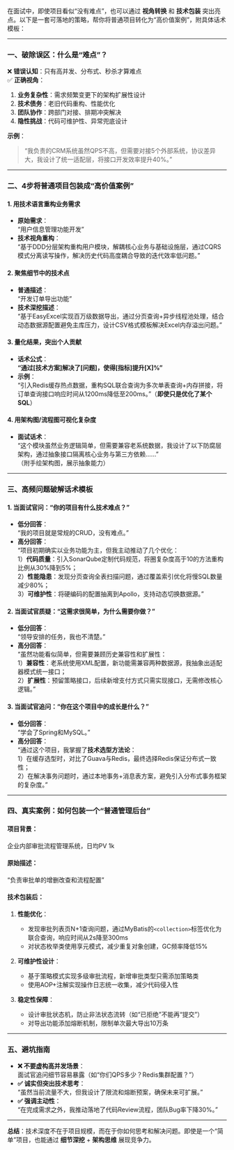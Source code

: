 在面试中，即使项目看似“没有难点”，也可以通过 **视角转换** 和 **技术包装** 突出亮点。以下是一套可落地的策略，帮你将普通项目转化为“高价值案例”，附具体话术模板：

---

### **一、破除误区：什么是“难点”？**
❌ **错误认知**：只有高并发、分布式、秒杀才算难点  
✅ **正确视角**：
1. **业务复杂性**：需求频繁变更下的架构扩展性设计
2. **技术债务**：老旧代码重构、性能优化
3. **团队协作**：跨部门对接、排期冲突解决
4. **隐性挑战**：代码可维护性、异常兜底设计

**示例**：
> “我负责的CRM系统虽然QPS不高，但需要对接5个外部系统，协议差异大，我设计了统一适配层，将接口开发效率提升40%。”

---

### **二、4步将普通项目包装成“高价值案例”**

#### **1. 用技术语言重构业务需求**
- **原始需求**：  
  “用户信息管理功能开发”
- **技术视角重构**：  
  “基于DDD分层架构重构用户模块，解耦核心业务与基础设施层，通过CQRS模式分离读写操作，解决历史代码高度耦合导致的迭代效率低问题。”

#### **2. 聚焦细节中的技术点**
- **普通描述**：  
  “开发订单导出功能”
- **技术深挖描述**：  
  “基于EasyExcel实现百万级数据导出，通过分页查询+异步线程池处理，结合动态数据源配置避免主库压力，设计CSV格式模板解决Excel内存溢出问题。”

#### **3. 量化结果，突出个人贡献**
- **话术公式**：  
  **“通过[技术方案]解决了[问题]，使得[指标]提升[X]%”**
- **示例**：  
  “引入Redis缓存热点数据，重构SQL联合查询为多次单表查询+内存拼接，将订单查询接口响应时间从1200ms降低至200ms。”（**即使只是优化了某个SQL**）

#### **4. 用架构图/流程图可视化复杂度**
- **面试话术**：  
  “这个模块虽然业务逻辑简单，但需要兼容老系统数据，我设计了以下防腐层架构，通过抽象接口隔离核心业务与第三方依赖……”  
  （附手绘架构图，展示抽象能力）

---

### **三、高频问题破解话术模板**

#### **1. 当面试官问：“你的项目有什么技术难点？”**
- **低分回答**：  
  “我的项目就是常规的CRUD，没有难点。”
- **高分回答**：  
  “项目初期确实以业务功能为主，但我主动推动了几个优化：  
  1）**代码质量**：引入SonarQube定制代码规范，将圈复杂度高于10的方法重构比例从30%降到5%；  
  2）**性能隐患**：发现分页查询全表扫描问题，通过覆盖索引优化将慢SQL数量减少80%；  
  3）**可维护性**：将硬编码的配置抽离到Apollo，支持动态切换数据源。”

#### **2. 当面试官质疑：“这需求很简单，为什么需要你做？”**
- **低分回答**：  
  “领导安排的任务，我也不清楚。”
- **高分回答**：  
  “虽然功能看似简单，但需要兼顾历史兼容性和扩展性：  
  1）**兼容性**：老系统使用XML配置，新功能需兼容两种数据源，我抽象出适配器模式统一接口；  
  2）**扩展性**：预留策略接口，后续新增支付方式只需实现接口，无需修改核心逻辑。”

#### **3. 当面试官追问：“你在这个项目中的成长是什么？”**
- **低分回答**：  
  “学会了Spring和MySQL。”
- **高分回答**：  
  “通过这个项目，我掌握了**技术选型方法论**：  
  1）在缓存选型时，对比了Guava与Redis，最终选择Redis保证分布式一致性；  
  2）在解决事务问题时，通过本地事务+消息表方案，避免引入分布式事务框架的复杂度。”

---

### **四、真实案例：如何包装一个“普通管理后台”**
#### **项目背景**：
企业内部审批流程管理系统，日均PV 1k

#### **原始描述**：
“负责审批单的增删改查和流程配置”

#### **技术包装后**：
1. **性能优化**：
    - 发现审批列表页N+1查询问题，通过MyBatis的`<collection>`标签优化为联合查询，响应时间从2s降至300ms
    - 对状态枚举类使用享元模式，减少重复对象创建，GC频率降低15%

2. **可维护性设计**：
    - 基于策略模式实现多级审批流程，新增审批类型只需添加策略类
    - 使用AOP+注解实现操作日志统一收集，减少代码侵入性

3. **稳定性保障**：
    - 设计审批状态机，防止非法状态流转（如“已拒绝”不能再“提交”）
    - 对导出功能添加熔断机制，限制单次最大导出10万条

---

### **五、避坑指南**
- **❌ 不要虚构高并发场景**：  
  面试官追问细节容易暴露（如“你们QPS多少？Redis集群配置？”）
- **✅ 诚实但突出技术思考**：  
  “虽然当前流量不大，但我设计了限流和熔断预案，确保未来可扩展。”
- **✅ 强调主动性**：  
  “在完成需求之外，我推动落地了代码Review流程，团队Bug率下降30%。”

---

**总结**：技术深度不在于项目规模，而在于你如何思考和解决问题。即使是一个“简单”项目，也能通过 **细节深挖** + **架构思维** 展现竞争力。